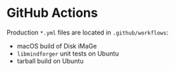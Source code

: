 # GitHub Actions

Production `*.yml` files are located in `.github/workflows`:

* macOS build of Disk iMaGe
* `libmindforger` unit tests on Ubuntu
* tarball build on Ubuntu

